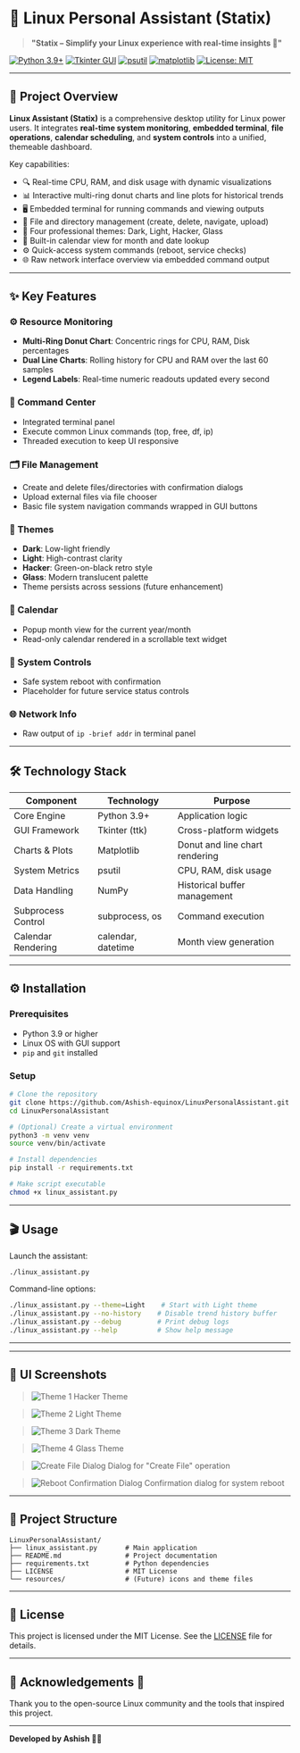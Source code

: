 # 🤖 Linux Personal Assistant (Statix)

> **"Statix – Simplify your Linux experience with real-time insights 🚀"**

[![Python 3.9+](https://img.shields.io/badge/python-3.9%2B-blue.svg)](https://www.python.org/)
[![Tkinter GUI](https://img.shields.io/badge/GUI-Tkinter-yellowgreen.svg)](https://wiki.python.org/moin/TkInter)
[![psutil](https://img.shields.io/badge/psutil-5.9.0-green.svg)](https://pypi.org/project/psutil/)
[![matplotlib](https://img.shields.io/badge/matplotlib-3.5.1-red.svg)](https://matplotlib.org/)
[![License: MIT](https://img.shields.io/badge/license-MIT-orange.svg)](LICENSE)

---

## 🚀 Project Overview

**Linux Assistant (Statix)** is a comprehensive desktop utility for Linux power users. It integrates **real-time system monitoring**, **embedded terminal**, **file operations**, **calendar scheduling**, and **system controls** into a unified, themeable dashboard.

Key capabilities:

* 🔍 Real-time CPU, RAM, and disk usage with dynamic visualizations
* 📊 Interactive multi-ring donut charts and line plots for historical trends
* 🖥️ Embedded terminal for running commands and viewing outputs
* 📁 File and directory management (create, delete, navigate, upload)
* 🎨 Four professional themes: Dark, Light, Hacker, Glass
* 📅 Built-in calendar view for month and date lookup
* ⚙️ Quick-access system commands (reboot, service checks)
* 🌐 Raw network interface overview via embedded command output

---

## ✨ Key Features

### ⚙️ Resource Monitoring

* **Multi-Ring Donut Chart**: Concentric rings for CPU, RAM, Disk percentages
* **Dual Line Charts**: Rolling history for CPU and RAM over the last 60 samples
* **Legend Labels**: Real-time numeric readouts updated every second

### 🧾 Command Center

* Integrated terminal panel
* Execute common Linux commands (top, free, df, ip)
* Threaded execution to keep UI responsive

### 🗂 File Management

* Create and delete files/directories with confirmation dialogs
* Upload external files via file chooser
* Basic file system navigation commands wrapped in GUI buttons

### 🎨 Themes

* **Dark**: Low-light friendly
* **Light**: High-contrast clarity
* **Hacker**: Green-on-black retro style
* **Glass**: Modern translucent palette
* Theme persists across sessions (future enhancement)

### 📅 Calendar

* Popup month view for the current year/month
* Read-only calendar rendered in a scrollable text widget

### 🔄 System Controls

* Safe system reboot with confirmation
* Placeholder for future service status controls

### 🌐 Network Info

* Raw output of `ip -brief addr` in terminal panel

---

## 🛠️ Technology Stack

| Component          | Technology         | Purpose                        |
| ------------------ | ------------------ | ------------------------------ |
| Core Engine        | Python 3.9+        | Application logic              |
| GUI Framework      | Tkinter (ttk)      | Cross-platform widgets         |
| Charts & Plots     | Matplotlib         | Donut and line chart rendering |
| System Metrics     | psutil             | CPU, RAM, disk usage           |
| Data Handling      | NumPy              | Historical buffer management   |
| Subprocess Control | subprocess, os     | Command execution              |
| Calendar Rendering | calendar, datetime | Month view generation          |

---

## ⚙️ Installation

### Prerequisites

* Python 3.9 or higher
* Linux OS with GUI support
* `pip` and `git` installed

### Setup

```bash
# Clone the repository
git clone https://github.com/Ashish-equinox/LinuxPersonalAssistant.git
cd LinuxPersonalAssistant

# (Optional) Create a virtual environment
python3 -m venv venv
source venv/bin/activate

# Install dependencies
pip install -r requirements.txt

# Make script executable
chmod +x linux_assistant.py
```

---

## 🎬 Usage

Launch the assistant:

```bash
./linux_assistant.py
```

Command-line options:

```bash
./linux_assistant.py --theme=Light    # Start with Light theme
./linux_assistant.py --no-history    # Disable trend history buffer
./linux_assistant.py --debug         # Print debug logs
./linux_assistant.py --help          # Show help message
```

---

---

## 📸 UI Screenshots

> ![Theme 1](images/hacker-theme.png)
> Hacker Theme


> ![Theme 2](images/light-theme.png)
> Light Theme


> ![Theme 3](images/dark-theme.png)
> Dark Theme


> ![Theme 4](images/glass-theme.png)
> Glass Theme


> ![Create File Dialog](images/create-file.png)
> Dialog for "Create File" operation


> ![Reboot Confirmation Dialog](images/reboot.png)
> Confirmation dialog for system reboot

---

## 📂 Project Structure

```
LinuxPersonalAssistant/
├── linux_assistant.py       # Main application
├── README.md                # Project documentation
├── requirements.txt         # Python dependencies
├── LICENSE                  # MIT License
└── resources/               # (Future) icons and theme files
```

---

## 📃 License

This project is licensed under the MIT License. See the [LICENSE](LICENSE) file for details.

---

## 🙏 Acknowledgements 🎉

Thank you to the open-source Linux community and the tools that inspired this project.

---

**Developed by Ashish 🚀✨**
